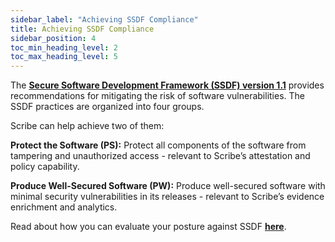 ```yaml
---
sidebar_label: "Achieving SSDF Compliance"
title: Achieving SSDF Compliance
sidebar_position: 4
toc_min_heading_level: 2
toc_max_heading_level: 5
---
```


The **[Secure Software Development Framework (SSDF) version 1.1](https://csrc.nist.gov/pubs/sp/800/218/final)** provides recommendations for mitigating the risk of software vulnerabilities. The SSDF practices are organized into four groups. 

Scribe can help achieve two of them:

**Protect the Software (PS):** Protect all components of the software from tampering and unauthorized access - relevant to Scribe’s attestation and policy capability.

**Produce Well-Secured Software (PW):** Produce well-secured software with minimal security vulnerabilities in its releases - relevant to Scribe’s evidence enrichment and analytics.

Read about how you can evaluate your posture against SSDF **[here](ssdfpolicies)**.